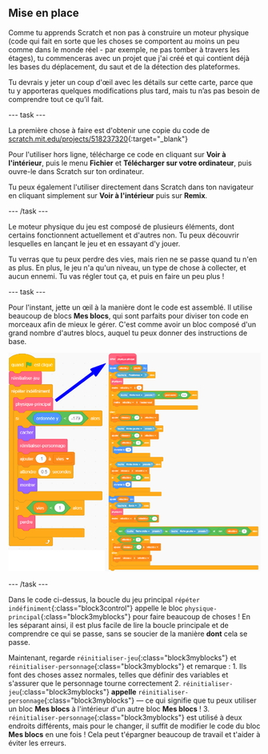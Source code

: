 ## Mise en place

Comme tu apprends Scratch et non pas à construire un moteur physique (code qui fait en sorte que les choses se comportent au moins un peu comme dans le monde réel - par exemple, ne pas tomber à travers les étages), tu commenceras avec un projet que j'ai créé et qui contient déjà les bases du déplacement, du saut et de la détection des plateformes.

Tu devrais y jeter un coup d'œil avec les détails sur cette carte, parce que tu y apporteras quelques modifications plus tard, mais tu n’as pas besoin de comprendre tout ce qu’il fait.

--- task ---

La première chose à faire est d'obtenir une copie du code de [scratch.mit.edu/projects/518237320](https://scratch.mit.edu/projects/518237320){:target="_blank"}

Pour l'utiliser hors ligne, télécharge ce code en cliquant sur **Voir à l'intérieur**, puis le menu **Fichier** et **Télécharger sur votre ordinateur**, puis ouvre-le dans Scratch sur ton ordinateur.

Tu peux également l'utiliser directement dans Scratch dans ton navigateur en cliquant simplement sur **Voir à l'intérieur** puis sur **Remix**.

--- /task ---

Le moteur physique du jeu est composé de plusieurs éléments, dont certains fonctionnent actuellement et d'autres non. Tu peux découvrir lesquelles en lançant le jeu et en essayant d'y jouer.

Tu verras que tu peux perdre des vies, mais rien ne se passe quand tu n'en as plus. En plus, le jeu n'a qu'un niveau, un type de chose à collecter, et aucun ennemi. Tu vas régler tout ça, et puis en faire un peu plus !

--- task ---

Pour l'instant, jette un œil à la manière dont le code est assemblé. Il utilise beaucoup de blocs **Mes blocs**, qui sont parfaits pour diviser ton code en morceaux afin de mieux le gérer. C'est comme avoir un bloc composé d'un grand nombre d'autres blocs, auquel tu peux donner des instructions de base.

![](images/setup2and3.png)

--- /task ---

Dans le code ci-dessus, la boucle du jeu principal `répéter indéfiniment`{:class="block3control"} appelle le bloc `physique-principal`{:class="block3myblocks"} pour faire beaucoup de choses ! En les séparant ainsi, il est plus facile de lire la boucle principale et de comprendre ce qui se passe, sans se soucier de la manière **dont** cela se passe.

Maintenant, regarde `réinitialiser-jeu`{:class="block3myblocks"} et `réinitialiser-personnage`{:class="block3myblocks"} et remarque :
    1. Ils font des choses assez normales, telles que définir des variables et s'assurer que le personnage tourne correctement
    2. `réinitialiser-jeu`{:class="block3myblocks"} **appelle** `réinitialiser-personnage`{:class="block3myblocks"} — ce qui signifie que tu peux utiliser un bloc **Mes blocs** à l'intérieur d'un autre bloc **Mes blocs** !
    3. `réinitialiser-personnage`{:class="block3myblocks"} est utilisé à deux endroits différents, mais pour le changer, il suffit de modifier le code du bloc **Mes blocs** en une fois ! Cela peut t'épargner beaucoup de travail et t'aider à éviter les erreurs.
